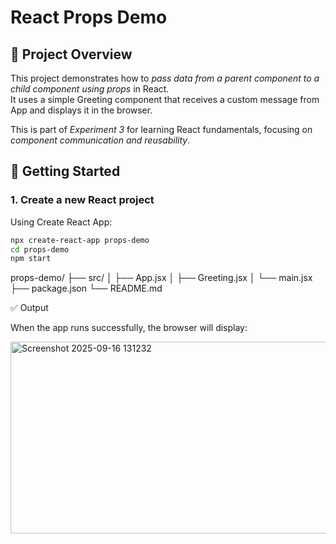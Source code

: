 # React Props Demo

## 📖 Project Overview

This project demonstrates how to *pass data from a parent component to a child component using props* in React.  
It uses a simple Greeting component that receives a custom message from App and displays it in the browser.  

This is part of *Experiment 3* for learning React fundamentals, focusing on *component communication and reusability*.  

## 🚀 Getting Started

### 1. Create a new React project

Using Create React App:

```bash
npx create-react-app props-demo
cd props-demo
npm start
```


props-demo/
 ├── src/
 │   ├── App.jsx
 │   ├── Greeting.jsx
 │   └── main.jsx
 ├── package.json
 └── README.md

✅ Output

When the app runs successfully, the browser will display:

<img width="949" height="307" alt="Screenshot 2025-09-16 131232" src="https://github.com/user-attachments/assets/f5897d18-0651-4f52-8383-19164fc29ee7" />



